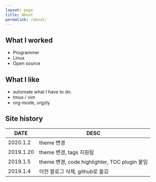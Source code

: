 ```yaml
---
layout: page
title: About
permalink: /about/
---
```


## What I worked
* Programmer
* Linux
* Open source

## What I like
* automate what I have to do.
* tmux / vim
* org-mode, orgzly

## Site history

| DATE      | DESC                      |
|-----------|---------------------------|
| 2020.1.2  | theme 변경                |
| 2019.1.20 | theme 변경, tags 지원됨   |
| 2019.1.5  | theme 변경, code highlighter, TOC plugin 붙임 |
| 2019.1.4  | 이전 블로그 삭제, github로 옮김 |
